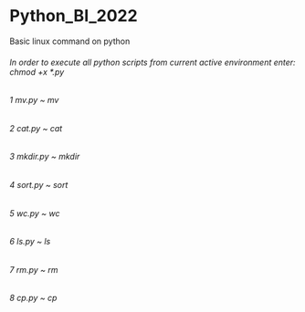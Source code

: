 # Python_BI_2022

Basic linux command on python
###### In order to execute all python scripts from  current active environment enter: chmod +x *.py
###### 1 mv.py ~ mv
###### 2 cat.py ~ cat 
###### 3 mkdir.py ~ mkdir
###### 4 sort.py  ~ sort
###### 5 wc.py ~ wc
###### 6 ls.py ~ ls
###### 7 rm.py  ~ rm
###### 8 cp.py  ~ cp

